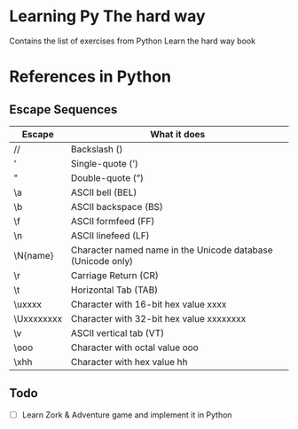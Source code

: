 # Learning Py The hard way
Contains the list of exercises from Python Learn the hard way book

# References in Python

## Escape Sequences
| Escape | What it does |
|---|---|
|//| Backslash (\)|
|\' | Single-quote (’)|
|\"| Double-quote (”)|
|\a| ASCII bell (BEL)|
|\b| ASCII backspace (BS)|
|\f| ASCII formfeed (FF)|
|\n| ASCII linefeed (LF)|
|\N{name}| Character named name in the Unicode database (Unicode only)|
|\r| Carriage Return (CR)|
|\t| Horizontal Tab (TAB)|
|\uxxxx| Character with 16-bit hex value xxxx|
|\Uxxxxxxxx| Character with 32-bit hex value xxxxxxxx|
|\v| ASCII vertical tab (VT)|
|\ooo| Character with octal value ooo|
|\xhh| Character with hex value hh|

## Todo
- [ ] Learn Zork & Adventure game and implement it in Python